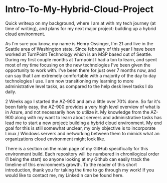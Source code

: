 # Intro-To-My-Hybrid-Cloud-Project
Quick writeup on my background, where I am at with my tech journey (at time of writing), and plans for my next major project: building up a hybrid cloud environment.

As I'm sure you know, my name is Henry Ossinger, I'm 21 and live in the Seattle area of Washington state. Since february of this year I have been worked at TurnPoint Technology which is an MSP based out of Seattle. During my first couple months at Turnpoint I had a ton to learn, and spent most of my time focusing on the new technologies I've been given the opportunity to work with. I've been there for just over 7 months now, and can say that I am extremely comfortable with a majority of the day to day technologies I use. I am now transitioning my learning  to more administrative level tasks, as compared to the help desk level tasks I do daily. 

2 Weeks ago I started the AZ-900 and am a little over 70% done. So far it's been fairly easy, the AZ-900 provides a very high level overview of what is in Azure, and not necessarily how to utilize it. My knowledge from the AZ-900 along with my want to learn about servers and administrative tasks has lead me to start a new project: building a hybrid cloud environment. My end goal for this is still somewhat unclear, my only objective is to incorporate Linux / Windows servers and networking between them to mimick what an organizations cloud environment might look like. 

There is a section on the main page of my GitHub specifically for this environment build. Each repository will be numbered in chronilogical order (1 being the start) so anyone looking at my Github can easily track the timeline of this environments growth. To the reader of this short introduction, thank you for taking the time to go through my work! If you would like to contact me, my LinkedIn can be found here. 
